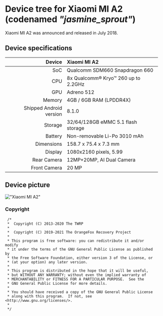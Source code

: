 # Device tree for Xiaomi MI A2 (codenamed _"jasmine_sprout"_)

Xiaomi MI A2 was announced and released in July 2018.

## Device specifications

| Device       | Xiaomi MI A2         |
| -----------: | :---------------------------------------------- |
| SoC          | Qualcomm SDM660 Snapdragon 660                  |
| CPU          | 8x Qualcomm® Kryo™ 260 up to 2.2GHz             |
| GPU          | Adreno 512                                      |
| Memory       | 4GB / 6GB RAM (LPDDR4X)                         |
| Shipped Android version | 8.1.0                           	   |
| Storage      | 32/64/128GB eMMC 5.1 flash storage              |
| Battery      | Non-removable Li-Po 3010 mAh               	   |
| Dimensions   | 158.7 x 75.4 x 7.3 mm	                         |
| Display      | 1080x2160 pixels, 5.99    						           |
Rear Camera    | 12MP+20MP, AI Dual Camera
Front Camera   | 20 MP

## Device picture

!["Xiaomi MI A2"](https://img.staticbg.com/thumb/large/oaupload/banggood/images/90/CB/781c0a93-de94-4010-86c8-5b9f846f4aa4.jpg)


### Copyright
 ```
  /*
  *  Copyright (C) 2013-2020 The TWRP
  *
  *  Copyright (C) 2019-2021 The OrangeFox Recovery Project
  *
  * This program is free software: you can redistribute it and/or modify
  * it under the terms of the GNU General Public License as published by
  * the Free Software Foundation, either version 3 of the License, or
  * (at your option) any later version.
  *
  * This program is distributed in the hope that it will be useful,
  * but WITHOUT ANY WARRANTY; without even the implied warranty of
  * MERCHANTABILITY or FITNESS FOR A PARTICULAR PURPOSE.  See the
  * GNU General Public License for more details.
  *
  * You should have received a copy of the GNU General Public License
  * along with this program.  If not, see <http://www.gnu.org/licenses/>.
  *
  */
  ```
